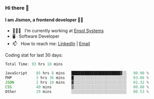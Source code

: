 ### Hi there 👋

#### I am Jismon, a frontend developer 👦🏻

- 🧑🏻‍💻   &nbsp; I’m currently working at <a href='https://www.ensolsystems.com/' target="_blank">Ensol Systems</a>
- 🖥   &nbsp; Software Developer
- 📫   &nbsp; How to reach me: <a href='https://www.linkedin.com/in/jismonthomas/'>LinkedIn</a> | <a href='mailto:hellojismonthomas@gmail.com'>Email</a>

Coding stat for last 30 days:
<!--START_SECTION:waka-->

```javascript
Total Time: 93 hrs 10 mins

JavaScript    85 hrs 8 mins   ██████████████████████▓░░   90.90 %
PHP           3 hrs 36 mins   █░░░░░░░░░░░░░░░░░░░░░░░░   03.86 %
JSON          2 hrs 10 mins   ▓░░░░░░░░░░░░░░░░░░░░░░░░   02.32 %
CSS           49 mins         ▒░░░░░░░░░░░░░░░░░░░░░░░░   00.88 %
Other         29 mins         ░░░░░░░░░░░░░░░░░░░░░░░░░   00.53 %
```

<!--END_SECTION:waka-->

<!--
**jismonthomas/jismonthomas** is a ✨ _special_ ✨ repository because its `README.md` (this file) appears on your GitHub profile.

Here are some ideas to get you started:

- 🔭 I’m currently working on ...
- 🌱 I’m currently learning ...
- 👯 I’m looking to collaborate on ...
- 🤔 I’m looking for help with ...
- 💬 Ask me about ...
- 📫 How to reach me: ...
- 😄 Pronouns: ...
- ⚡ Fun fact: ...
-->
